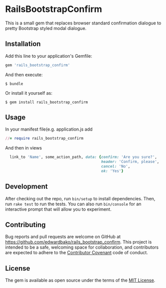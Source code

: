 # RailsBootstrapConfirm

This is a small gem that replaces browser standard confirmation dialogue to pretty Bootstrap styled
modal dialogue.

## Installation

Add this line to your application's Gemfile:

```ruby
gem 'rails_bootstrap_confirm'
```

And then execute:

    $ bundle

Or install it yourself as:

    $ gem install rails_bootstrap_confirm

## Usage

In your manifest file(e.g. application.js add
```ruby
//= require rails_bootstrap_confirm
```

And then in views
```ruby
  link_to 'Name', some_action_path, data: {confirm: 'Are you sure?',
                                           header: 'Confirm, please',
                                           cancel: 'No',
                                           ok: 'Yes'}
```

## Development

After checking out the repo, run `bin/setup` to install dependencies. Then, run `rake test` to
run the tests. You can also run `bin/console` for an interactive prompt that will allow you to
experiment.

## Contributing

Bug reports and pull requests are welcome on GitHub 
at https://github.com/edwardbako/rails_bootstrap_confirm. This project is intended to be a safe,
welcoming space for collaboration, and contributors are expected to adhere to the 
[Contributor Covenant](http://contributor-covenant.org) code of conduct.


## License

The gem is available as open source under the terms of the
 [MIT License](http://opensource.org/licenses/MIT).

